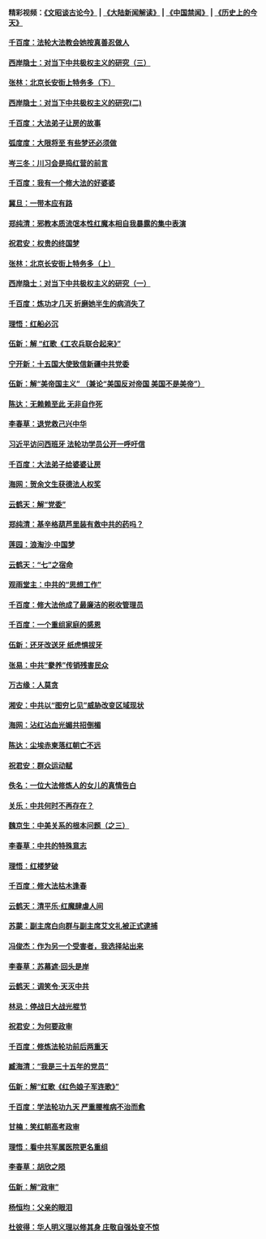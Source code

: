 #### 精彩视频：[《文昭谈古论今》](https://github.com/gfw-breaker/wenzhao/blob/master/README.md?t=12031231) | [《大陆新闻解读》](https://github.com/gfw-breaker/ntdtv-comedy/blob/master/README.md?t=12031231) | [《中国禁闻》](https://github.com/gfw-breaker/ntdtv-news/blob/master/README.md?t=12031231) | [《历史上的今天》](https://github.com/gfw-breaker/today-in-history/blob/master/README.md?t=12031231) 

#### [千百度：法轮大法教会她按真善忍做人](../pages/nsc993/n10887637.md?t=12031231) 

#### [西岸隐士：对当下中共极权主义的研究（三）](../pages/nsc993/n10882983.md?t=12031231) 

#### [张林：北京长安街上特务多（下）](../pages/nsc993/n10884987.md?t=12031231) 

#### [西岸隐士：对当下中共极权主义的研究(二)](../pages/nsc993/n10878756.md?t=12031231) 

#### [千百度：大法弟子让房的故事](../pages/nsc993/n10883156.md?t=12031231) 

#### [弧度度：大限将至 有些梦还必须做](../pages/nsc993/n10882718.md?t=12031231) 

#### [岑三冬：川习会是捣红营的前言](../pages/nsc993/n10881767.md?t=12031231) 

#### [千百度：我有一个修大法的好婆婆](../pages/nsc993/n10880660.md?t=12031231) 

#### [冀旦：一带本应有路](../pages/nsc993/n10880340.md?t=12031231) 

#### [郑纯清：邪教本质流氓本性红魔本相自我暴露的集中表演](../pages/nsc993/n10880329.md?t=12031231) 

#### [祝君安：权贵的终国梦](../pages/nsc993/n10880242.md?t=12031231) 

#### [张林：北京长安街上特务多（上）](../pages/nsc993/n10880009.md?t=12031231) 

#### [西岸隐士：对当下中共极权主义的研究（一）](../pages/nsc993/n10878740.md?t=12031231) 

#### [千百度：炼功才几天 折磨她半生的病消失了](../pages/nsc993/n10878447.md?t=12031231) 

#### [理悟：红船必沉](../pages/nsc993/n10877545.md?t=12031231) 

#### [伍新：解 “红歌《工农兵联合起来》”](../pages/nsc993/n10876264.md?t=12031231) 

#### [宁开新：十五国大使致信新疆中共党委](../pages/nsc993/n10876212.md?t=12031231) 

#### [伍新：解“美帝国主义” （兼论“美国反对帝国 美国不是美帝”）](../pages/nsc993/n10874688.md?t=12031231) 

#### [陈达：无赖赖至此 无非自作死](../pages/nsc993/n10874640.md?t=12031231) 

#### [李春草：退党救己兴中华](../pages/nsc993/n10874600.md?t=12031231) 

#### [习近平访问西班牙 法轮功学员公开一呼吁信](../pages/nsc993/n10873818.md?t=12031231) 

#### [千百度：大法弟子给婆婆让房](../pages/nsc993/n10870567.md?t=12031231) 

#### [海网：贺余文生获德法人权奖](../pages/nsc993/n10869990.md?t=12031231) 

#### [云鹤天：解“党委”](../pages/nsc993/n10869977.md?t=12031231) 

#### [郑纯清：基辛格葫芦里装有救中共的药吗？](../pages/nsc993/n10868192.md?t=12031231) 

#### [莲园：浪淘沙‧中国梦](../pages/nsc993/n10868184.md?t=12031231) 

#### [云鹤天：“七”之宿命](../pages/nsc993/n10868163.md?t=12031231) 

#### [观雨堂主：中共的“思想工作”](../pages/nsc993/n10868076.md?t=12031231) 

#### [千百度：修大法他成了最廉洁的税收管理员](../pages/nsc993/n10867964.md?t=12031231) 

#### [千百度：一个重组家庭的感恩](../pages/nsc993/n10865204.md?t=12031231) 

#### [伍新：还牙改送牙 纸虎惧拔牙](../pages/nsc993/n10863679.md?t=12031231) 

#### [张易：中共“豢养”传销残害民众](../pages/nsc993/n10864740.md?t=12031231) 

#### [万古缘：人莫贪](../pages/nsc993/n10863667.md?t=12031231) 

#### [湘安：中共以“图穷匕见”威胁改变区域现状](../pages/nsc993/n10864609.md?t=12031231) 

#### [海网：沾红沾血光媚共招倒楣](../pages/nsc993/n10863591.md?t=12031231) 

#### [陈达：尘埃赤柬落红朝亡不远](../pages/nsc993/n10863562.md?t=12031231) 

#### [祝君安：群众运动赋](../pages/nsc993/n10863448.md?t=12031231) 

#### [佚名：一位大法修炼人的女儿的真情告白](../pages/nsc993/n10861395.md?t=12031231) 

#### [关乐：中共何时不再存在？](../pages/nsc993/n10860742.md?t=12031231) 

#### [魏京生：中美关系的根本问题（之三）](../pages/nsc993/n10860643.md?t=12031231) 

#### [李春草：中共的特殊意志](../pages/nsc993/n10860705.md?t=12031231) 

#### [理悟：红楼梦破](../pages/nsc993/n10855545.md?t=12031231) 

#### [千百度：修大法枯木逢春](../pages/nsc993/n10855876.md?t=12031231) 

#### [云鹤天：清平乐‧红魔肆虐人间](../pages/nsc993/n10855540.md?t=12031231) 

#### [苏蒙：副主席白向群与副主席艾文礼被正式逮捕](../pages/nsc993/n10853816.md?t=12031231) 

#### [冯俊杰：作为另一个受害者，我选择站出来](../pages/nsc993/n10854203.md?t=12031231) 

#### [李春草：苏幕遮‧回头是岸](../pages/nsc993/n10853697.md?t=12031231) 

#### [云鹤天：调笑令‧天灭中共](../pages/nsc993/n10852934.md?t=12031231) 

#### [林忌：停战日大战光棍节](../pages/nsc993/n10852809.md?t=12031231) 

#### [祝君安：为何要政审](../pages/nsc993/n10852927.md?t=12031231) 

#### [千百度：修炼法轮功前后两重天](../pages/nsc993/n10851915.md?t=12031231) 

#### [臧海清：“我是三十五年的党员”](../pages/nsc993/n10851897.md?t=12031231) 

#### [伍新：解“红歌《红色娘子军连歌》”](../pages/nsc993/n10848346.md?t=12031231) 

#### [千百度：学法轮功九天 严重腰椎病不治而愈](../pages/nsc993/n10848063.md?t=12031231) 

#### [甘楠：笑红朝高考政审](../pages/nsc993/n10848051.md?t=12031231) 

#### [理悟：看中共军属医院更名重组](../pages/nsc993/n10845990.md?t=12031231) 

#### [李春草：胡欣之陨](../pages/nsc993/n10845983.md?t=12031231) 

#### [伍新：解“政审”](../pages/nsc993/n10845884.md?t=12031231) 

#### [杨恒均：父亲的眼泪](../pages/nsc993/n10845825.md?t=12031231) 

#### [杜彼得：华人明义理以修其身 庄敬自强处变不惊](../pages/nsc993/n10844569.md?t=12031231) 

